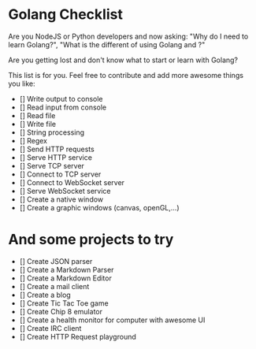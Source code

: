 # Golang Checklist
Are you NodeJS or Python developers and now asking: "Why do I need to learn Golang?", "What is the different of using Golang and <insert your language here>?"

Are you getting lost and don't know what to start or learn with Golang?

This list is for you. Feel free to contribute and add more awesome things you like:

- [] Write output to console
- [] Read input from console
- [] Read file
- [] Write file
- [] String processing
- [] Regex
- [] Send HTTP requests
- [] Serve HTTP service
- [] Serve TCP server
- [] Connect to TCP server
- [] Connect to WebSocket server
- [] Serve WebSocket service
- [] Create a native window
- [] Create a graphic windows (canvas, openGL,...)

# And some projects to try

- [] Create JSON parser
- [] Create a Markdown Parser
- [] Create a Markdown Editor
- [] Create a mail client
- [] Create a blog
- [] Create Tic Tac Toe game
- [] Create Chip 8 emulator
- [] Create a health monitor for computer with awesome UI
- [] Create IRC client
- [] Create HTTP Request playground
